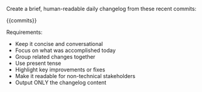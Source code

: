 Create a brief, human-readable daily changelog from these recent commits:

{{commits}}

Requirements:
- Keep it concise and conversational
- Focus on what was accomplished today
- Group related changes together
- Use present tense
- Highlight key improvements or fixes
- Make it readable for non-technical stakeholders
- Output ONLY the changelog content 